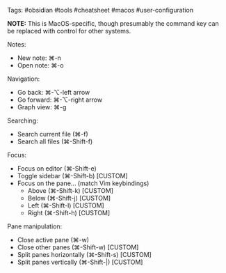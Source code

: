 Tags: #obsidian #tools #cheatsheet #macos #user-configuration 


**NOTE:** This is MacOS-specific, though presumably the command key can be replaced with control for other systems.

Notes:
- New note: ⌘-n
- Open note: ⌘-o

Navigation:
- Go back: ⌘-⌥-left arrow
- Go forward: ⌘-⌥-right arrow
- Graph view: ⌘-g

Searching:
- Search current file (⌘-f)
- Search all files (⌘-Shift-f)

Focus:
- Focus on editor (⌘-Shift-e)
- Toggle sidebar (⌘-Shift-b) \[CUSTOM\]
- Focus on the pane... (match Vim keybindings)
    - Above (⌘-Shift-k) \[CUSTOM\]
    - Below (⌘-Shift-j) \[CUSTOM\]
    - Left (⌘-Shift-l) \[CUSTOM\]
    - Right (⌘-Shift-h) \[CUSTOM\]

Pane manipulation:
- Close active pane (⌘-w)
- Close other panes (⌘-Shift-w) \[CUSTOM\]
- Split panes horizontally (⌘-Shift-s) \[CUSTOM\]
- Split panes vertically (⌘-Shift-|) \[CUSTOM\]